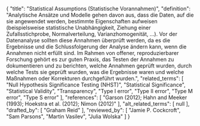 {
    "title": "Statistical Assumptions (Statistische Vorannahmen)",
    "definition": "Analytische Ansätze und Modelle gehen davon aus, dass die Daten, auf die sie angewendet werden, bestimmte Eigenschaften aufweisen (beispielsweise statistische Unabhängigkeit, Ziehung einer Zufallsstichprobe, Normalverteilung, Varianzhomogenität, …). Vor der Datenanalyse sollten diese Annahmen überprüft werden, da es die Ergebnisse und die Schlussfolgerung der Analyse ändern kann, wenn die Annahmen nicht erfüllt sind. Im Rahmen von offener, reproduzierbarer Forschung gehört es zur guten Praxis, das Testen der Annahmen zu dokumentieren und zu berichten, welche Annahmen geprüft wurden, durch welche Tests sie geprüft wurden, was die Ergebnisse waren und welche Maßnahmen oder Korrekturen durchgeführt wurden.",
    "related_terms": [
        "Null Hypothesis Significance Testing (NHST)",
        "Statistical Significance",
        "Statistical Validity",
        "Transparency",
        "Type I error",
        "Type II error",
        "Type M error",
        "Type S error"
    ],
    "references": [
        "Garson (2012);  Hahn and Meeker (1993);  Hoekstra et al. (2012); Nimon (2012)"
    ],
    "alt_related_terms": [
        null
    ],
    "drafted_by": [
        "Graham Reid"
    ],
    "reviewed_by": [
        "Jamie P. Cockcroft",
        "Sam Parsons",
        "Martin Vasilev",
        "Julia Wolska"
    ]
}